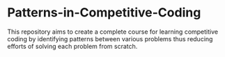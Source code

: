 # Patterns-in-Competitive-Coding
This repository aims to create a complete course for learning competitive coding by identifying patterns between various problems thus reducing efforts of solving each problem from scratch.
